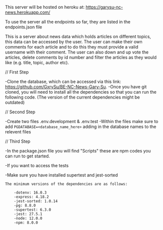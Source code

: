 This server will be hosted on heroku at: https://garysu-nc-news.herokuapp.com/

To use the server all the endpoints so far, they are listed in the endpoints.json file

This is a server about news data which holds articles on different topics, this data can be accessed by the user. The user can make their own comments for each article and to do this they must provide a valid username with their comment. The user can also down and up vote the articles, delete comments by id number and filter the articles as they would like (e.g. title, topic, author  etc).

// First Step 

-Clone the database, which can be accessed via this link: https://github.com/GxrySu/BE-NC-News-Gary-Su. 
-Once you have git cloned, you will need to install all the dependencies so that you can run the following code. (The version of the current dependencies might be outdated)

// Second Step

-Create two files .env.development & .env.test
-Within the files make sure to add `PGDATABASE=<database_name_here>` adding in the database names to the relevent files

// Third Step

-In the package.json file you will find "Scripts" these are npm codes you can run to get started.

-If you want to access the tests

-Make sure you have installed supertest and jest-sorted

    The minimum versions of the dependencies are as follows: 

        -dotenv: 16.0.3
        -express: 4.18.2
        -jest-sorted: 1.0.14
        -pg: 8.8.0
        -supertest: 6.3.0
        -jest: 27.5.1
        -node: 12.0.0
        -npm: 8.0.0